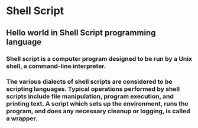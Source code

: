 # Shell Script
## Hello world in Shell Script programming language

### Shell script is a computer program designed to be run by a Unix shell, a command-line interpreter.

### The various dialects of shell scripts are considered to be scripting languages. Typical operations performed by shell scripts include file manipulation, program execution, and printing text. A script which sets up the environment, runs the program, and does any necessary cleanup or logging, is called a wrapper.